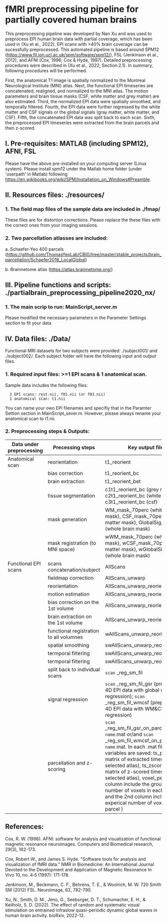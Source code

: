 # fMRI preprocessing pipeline for partially covered human brains
This preprocessing pipeline was developed by Nan Xu and was used to preprocess EPI human brain data with partial coverage, which has been used in (Xu et al., 2022). EPI scans with >40% brain coverage can be sucessfully preprocessed. This automated pipeline is based around SPM12 (https://www.fil.ion.ucl.ac.uk/spm/software/spm12/), FSL (Jenkinson et al., 2012), and AFNI (Cox, 1996; Cox & Hyde, 1997). Detailed preprocessing procedures were described in (Xu et al., 2022, Section 2.1). In summary, following procedures will be performed. 

First, the anatomical T1 image is spatially normalized to the Montreal Neurological Institute (MNI) atlas. Next, the functional EPI timeseries are concatenated, realigned, and normalized to the MNI atlas. The motion parameters and brain tissue masks (CSF, white matter and grey matter) are also estimated. Third, the normalized EPI data were spatially smoothed, and temporally filtered. Fourth, the EPI data were further regressed by the white matter and CSF signals or the global signals (gray matter, white matter, and CSF). Fifth, the concatenated EPI data was split back to each scan. Sixth, the preprocessed EPI timeseries were extracted from the brain parcels and then z-scored. 


## I. Pre-requisites: MATLAB (including SPM12), AFNI, FSL
Please have the above pre-installed on your computing server (Linux system). Please install spm12 under the Matlab home folder (under 'userpath' in Matlab) following
https://en.wikibooks.org/wiki/SPM/Installation_on_Windows#Preamble.

## II. Resources files: ./resources/
### 1. The field map files of the sample data are included in ./fmap/
These files are for distortion corrections. Please replace the these files with the correct ones from your imaging sessions.

### 2. Two parcellation atlasses are included: 
   a. Schaefer-Yeo 400 parcels (https://github.com/ThomasYeoLab/CBIG/tree/master/stable_projects/brain_parcellation/Schaefer2018_LocalGlobal)
   
   b. Brainnetome atlas  (https://atlas.brainnetome.org/)



## III. Pipeline functions and scripts: ./partialbrain_preprocessing_pipeline2020_nx/
### 1. The main scrip to run: MainScript_server.m 
Please modified the necessary parameters in the Parameter Settings section to fit your data

<!-- ###  2. A post FC and histogram analysis also included: PostAnalysis_FCMap.m -->

## IV. Data files: ./Data/
Functional MRI datasets for two subjects were provided: ./subject001/ and ./subject002/. Each subject folder will have the following input and output files.
### 1. Required input files: >=1 EPI scans & 1 anatomical scan. 
Sample data includes the following files:

      2 EPI scans: rest.nii, f01.nii (or f03.nii) 
      1 anatomical scan: t1.nii 

You can name your own EPI filenames and specifiy that in the Paramter Settion section in MainScript_sever.m. However, please always rename your anatomical scan to t1.nii.
### 2. Preprocessing steps & Outputs:
| Data under preprocessing | Precessing steps |    Key output files   |
|--------------------------|-----------------|--------------|
| Anatomical scan          | reorientation   | t1_reorient  |
|                          | bias correction | t1_reorient_bc |
|                          | brain extraction | t1_reorient_bet |
|                          | tissue segmentation |c1t1_reorient_bc (grey matter), c2t1_reorient_bc (white matter), c3t1_reorient_bc (csf)|
|                          | mask generation |  WM_mask_70perc (white matter mask), CSF_mask_70perc (white matter mask), GlobalSig_mask (whole brain mask) |
|                          | mask registration (to MNI space) |  wWM_mask_70perc (white matter mask), wCSF_mask_70perc (white matter mask), wGlobalSig_mask (whole brain mask) |
| Functional EPI scans     | scans concatenation/subject | AllScans  |
|                          | fieldmap correction   | AllScans_unwarp  |
|                          | reorientation   | AllScans_unwarp_reorient  |
|                          | motion estimation | AllScans_unwarp_reorient |
|                          | bias correction on the 1st volume | AllScans_unwarp_reorient_bc |
|                          | brain extraction on the 1st volume | AllScans_unwarp_reorient_bc_bet |
|                          | functional registration to all volumnes | wAllScans_unwarp_reorient |
|                          | spatial smoothing |  swAllScans_unwarp_reorient |
|                          | termporal filtering |  swAllScans_unwarp_reorient_fil |
|                          | termporal filtering |  swAllScans_unwarp_reorient_fil |
|                          | split back to individual scans | `scan` \_reg_sm_fil |
|                          | signal regression | `scan` \_reg_sm_fil_gsr (preprocessed 4D EPI data with global signal regression); `scan` \_reg_sm_fil_wmcsf (preprocessed 4D EPI data with WM&CSF regression) |
|                          | parcellation and z-scoring | `scan` \_reg_sm_fil_gsr_on_parcel_`atlas name`.mat or/and `scan` \_reg_sm_fil_wmcsf_on_parcel_`atlas name`.mat. In each .mat file,  3 variables are saved: ts_parcel (a 2D matrix of extracted timeseries from selected atlas), ts_zscore (a 2D matrix of z-scored timeseries from selected atlas), voxel_per_roi (1st column include the ground truth number of voxels in each parcel <from the atlas file>, and the 2nd column includes the experical number of voxels in each parcel <from the EPI scan>)|





   
   
## References:
Cox, R. W. (1996). AFNI: software for analysis and visualization of functional magnetic resonance neuroimages. Computers and Biomedical research, 29(3), 162-173.

Cox, Robert W., and James S. Hyde. "Software tools for analysis and visualization of fMRI data." NMR in Biomedicine: An International Journal Devoted to the Development and Application of Magnetic Resonance In Vivo 10, no. 4‐5 (1997): 171-178.

Jenkinson, M., Beckmann, C. F., Behrens, T. E., & Woolrich, M. W. 720 Smith SM (2012) FSL. Neuroimage, 62, 782-790.

Xu, N., Smith, D. M., Jeno, G., Seeburger, D. T., Schumacher, E. H., & Keilholz, S. D. (2022). The effect of random and systematic visual stimulation on entrained infraslow quasi-periodic dynamic global waves in human brain activity. bioRxiv, 2022-12.

